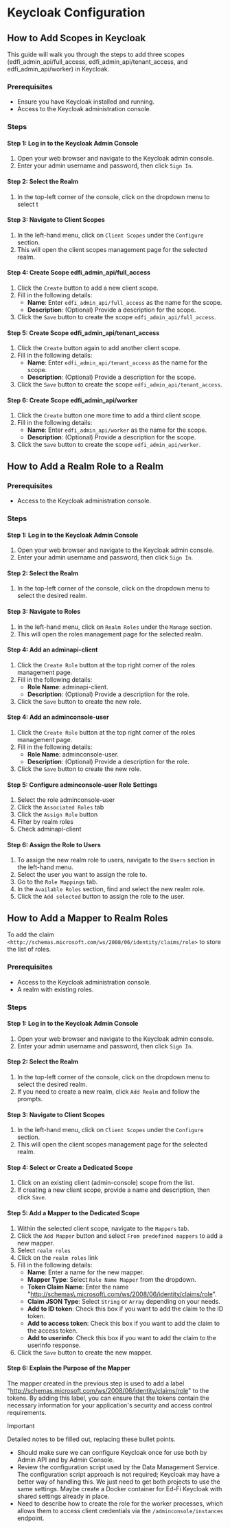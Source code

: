 # Keycloak Configuration

## How to Add Scopes in Keycloak

This guide will walk you through the steps to add three scopes (edfi_admin_api/full_access, edfi_admin_api/tenant_access, and edfi_admin_api/worker) in Keycloak.

### Prerequisites

* Ensure you have Keycloak installed and running.
* Access to the Keycloak administration console.

### Steps

#### Step 1: Log in to the Keycloak Admin Console

1. Open your web browser and navigate to the Keycloak admin console.
2. Enter your admin username and password, then click `Sign In`.

#### Step 2: Select the Realm

1. In the top-left corner of the console, click on the dropdown menu to select t

#### Step 3: Navigate to Client Scopes

1. In the left-hand menu, click on `Client Scopes` under the `Configure` section.
2. This will open the client scopes management page for the selected realm.

#### Step 4: Create Scope edfi_admin_api/full_access

1. Click the `Create` button to add a new client scope.
2. Fill in the following details:
   * **Name**: Enter `edfi_admin_api/full_access` as the name for the scope.
   * **Description**: (Optional) Provide a description for the scope.
3. Click the `Save` button to create the scope `edfi_admin_api/full_access`.

#### Step 5: Create Scope edfi_admin_api/tenant_access

1. Click the `Create` button again to add another client scope.
2. Fill in the following details:
   * **Name**: Enter `edfi_admin_api/tenant_access` as the name for the scope.
   * **Description**: (Optional) Provide a description for the scope.
3. Click the `Save` button to create the scope `edfi_admin_api/tenant_access`.

#### Step 6: Create Scope edfi_admin_api/worker

1. Click the `Create` button one more time to add a third client scope.
2. Fill in the following details:
   * **Name**: Enter `edfi_admin_api/worker` as the name for the scope.
   * **Description**: (Optional) Provide a description for the scope.
3. Click the `Save` button to create the scope `edfi_admin_api/worker`.

## How to Add a Realm Role to a Realm

### Prerequisites

* Access to the Keycloak administration console.

### Steps

#### Step 1: Log in to the Keycloak Admin Console

1. Open your web browser and navigate to the Keycloak admin console.
2. Enter your admin username and password, then click `Sign In`.

#### Step 2: Select the Realm

1. In the top-left corner of the console, click on the dropdown menu to select the desired realm.

#### Step 3: Navigate to Roles

1. In the left-hand menu, click on `Realm Roles` under the `Manage` section.
2. This will open the roles management page for the selected realm.

#### Step 4: Add an adminapi-client

1. Click the `Create Role` button at the top right corner of the roles management page.
2. Fill in the following details:
   * **Role Name**: adminapi-client.
   * **Description**: (Optional) Provide a description for the role.
3. Click the `Save` button to create the new role.

#### Step 4: Add an adminconsole-user

1. Click the `Create Role` button at the top right corner of the roles management page.
2. Fill in the following details:
   * **Role Name**: adminconsole-user.
   * **Description**: (Optional) Provide a description for the role.
3. Click the `Save` button to create the new role.

#### Step 5: Configure adminconsole-user Role Settings

1. Select the role adminconsole-user
2. Click the `Associated Roles` tab
3. Click the `Assign Role` button
4. Filter by realm roles
5. Check adminapi-client

#### Step 6: Assign the Role to Users

1. To assign the new realm role to users, navigate to the `Users` section in the left-hand menu.
2. Select the user you want to assign the role to.
3. Go to the `Role Mappings` tab.
4. In the `Available Roles` section, find and select the new realm role.
5. Click the `Add selected` button to assign the role to the user.

## How to Add a Mapper to Realm Roles

To add the claim `<http://schemas.microsoft.com/ws/2008/06/identity/claims/role>` to store the list of roles.

### Prerequisites

* Access to the Keycloak administration console.
* A realm with existing roles.

### Steps

#### Step 1: Log in to the Keycloak Admin Console

1. Open your web browser and navigate to the Keycloak admin console.
2. Enter your admin username and password, then click `Sign In`.

#### Step 2: Select the Realm

1. In the top-left corner of the console, click on the dropdown menu to select the desired realm.
2. If you need to create a new realm, click `Add Realm` and follow the prompts.

#### Step 3: Navigate to Client Scopes

1. In the left-hand menu, click on `Client Scopes` under the `Configure` section.
2. This will open the client scopes management page for the selected realm.

#### Step 4: Select or Create a Dedicated Scope

1. Click on an existing client (admin-console) scope from the list.
2. If creating a new client scope, provide a name and description, then click `Save`.

#### Step 5: Add a Mapper to the Dedicated Scope

1. Within the selected client scope, navigate to the `Mappers` tab.
2. Click the `Add Mapper` button and select `From predefined mappers` to add a new mapper.
3. Select `realm roles`
4. Click on the `realm roles` link
5. Fill in the following details:
   * **Name**: Enter a name for the new mapper.
   * **Mapper Type**: Select `Role Name Mapper` from the dropdown.
   * **Token Claim Name**: Enter the name "<http://schemas\.microsoft\.com/ws/2008/06/identity/claims/role>".
   * **Claim JSON Type**: Select `String` or `Array` depending on your needs.
   * **Add to ID token**: Check this box if you want to add the claim to the ID token.
   * **Add to access token**: Check this box if you want to add the claim to the access token.
   * **Add to userinfo**: Check this box if you want to add the claim to the userinfo response.
6. Click the `Save` button to create the new mapper.

#### Step 6: Explain the Purpose of the Mapper

The mapper created in the previous step is used to add a label "<http://schemas.microsoft.com/ws/2008/06/identity/claims/role>" to the tokens. By adding this label, you can ensure that the tokens contain the necessary information for your application's security and access control requirements.

> [!IMPORTANT]
> Detailed notes to be filled out, replacing these bullet points.
>
> * Should make sure we can configure Keycloak once for use both by Admin API
>   and by Admin Console.
> * Review the configuration script used by the  Data Management Service. The
>   configuration script approach is not required; Keycloak may have a better
>   way of handling this. We just need to get both projects to use the same
>   settings. Maybe create a Docker container for Ed-Fi Keycloak with shared
>   settings already in place.
> * Need to describe how to create the role for the worker processes, which
>   allows them to access client credentials via the `/adminconsole/instances`
>   endpoint.
